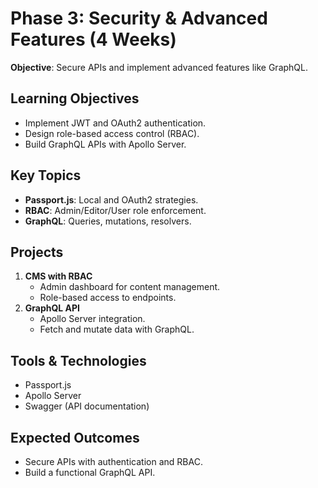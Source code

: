 # Phase 3: Security & Advanced Features (4 Weeks)  
**Objective**: Secure APIs and implement advanced features like GraphQL.  

## Learning Objectives  
- Implement JWT and OAuth2 authentication.  
- Design role-based access control (RBAC).  
- Build GraphQL APIs with Apollo Server.  

## Key Topics  
- **Passport.js**: Local and OAuth2 strategies.  
- **RBAC**: Admin/Editor/User role enforcement.  
- **GraphQL**: Queries, mutations, resolvers.  

## Projects  
1. **CMS with RBAC**  
   - Admin dashboard for content management.  
   - Role-based access to endpoints.  
2. **GraphQL API**  
   - Apollo Server integration.  
   - Fetch and mutate data with GraphQL.  

## Tools & Technologies  
- Passport.js  
- Apollo Server  
- Swagger (API documentation)  

## Expected Outcomes  
- Secure APIs with authentication and RBAC.  
- Build a functional GraphQL API.  